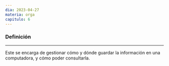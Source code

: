 ```yaml
---
dia: 2023-04-27
materia: orga
capitulo: 6
---
```

### Definición
---
Este se encarga de gestionar cómo y dónde guardar la información en una computadora, y cómo poder consultarla.
